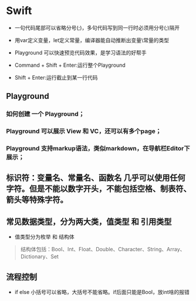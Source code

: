 # Swift




- 一句代码尾部可以省略分号(;)，多句代码写到同一行时必须用分号(;)隔开 

- 用var定义变量，let定义常量，编译器能自动推断出变量\常量的类型

- Playground 可以快速预览代码效果，是学习语法的好帮手

- Command + Shift + Enter:运行整个Playground

- Shift + Enter:运行截止到某一行代码

## Playground

### 如何创建 一个 Playground；

### Playground 可以展示 View 和 VC，还可以有多个page；

### Playground 支持markup语法，类似markdown，在导航栏Editor下展示；


## 标识符：变量名、常量名、函数名 几乎可以使用任何字符。但是不能以数字开头，不能包括空格、制表符、箭头等特殊字符。

## 常见数据类型，分为两大类，值类型 和 引用类型

- 值类型分为枚举 和 结构体

> 结构体包括：Bool、Int、Float、Double、Character、String、Array、Dictionary、Set


## 流程控制 

- if else 小括号可以省略，大括号不能省略。if后面只能是Bool，放int啥的报错



